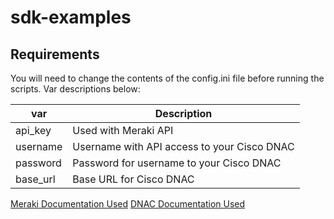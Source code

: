 # sdk-examples
## Requirements
You will need to change the contents of the config.ini file before running the scripts. Var descriptions below:

| var | Description | 
| --- | ----------- |
| api_key | Used with Meraki API |
| username | Username with API access to your Cisco DNAC |
| password | Password for username to your Cisco DNAC |
| base_url | Base URL for Cisco DNAC |

[Meraki Documentation Used](https://developer.cisco.com/meraki/api/#/rest/getting-started)
[DNAC Documentation Used](https://dnacentersdk.readthedocs.io/en/latest)